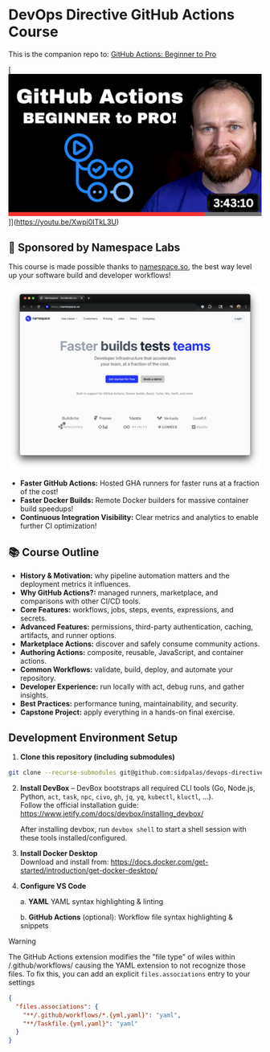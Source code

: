 # DevOps Directive GitHub Actions Course

This is the companion repo to: [GitHub Actions: Beginner to Pro](https://courses.devopsdirective.com/github-actions-beginner-to-pro)

[![](./readme-assets/thumbnail-yt.png)]](https://youtu.be/Xwpi0ITkL3U)

## 🙌 Sponsored by Namespace Labs

This course is made possible thanks to [namespace.so](https://namespace.so/?utm_source=devopsdirective), the best way level up your software build and developer workflows!


[![](./readme-assets/namespace-screenshot.png)](https://namespace.so/?utm_source=devopsdirective)

- **Faster GitHub Actions:** Hosted GHA runners for faster runs at a fraction of the cost!
- **Faster Docker Builds:** Remote Docker builders for massive container build speedups!
- **Continuous Integration Visibility:** Clear metrics and analytics to enable further CI optimization!

## 📚 Course Outline
- **History & Motivation:** why pipeline automation matters and the deployment metrics it influences.
- **Why GitHub Actions?:** managed runners, marketplace, and comparisons with other CI/CD tools.
- **Core Features:** workflows, jobs, steps, events, expressions, and secrets.
- **Advanced Features:** permissions, third-party authentication, caching, artifacts, and runner options.
- **Marketplace Actions:** discover and safely consume community actions.
- **Authoring Actions:** composite, reusable, JavaScript, and container actions.
- **Common Workflows:** validate, build, deploy, and automate your repository.
- **Developer Experience:** run locally with act, debug runs, and gather insights.
- **Best Practices:** performance tuning, maintainability, and security.
- **Capstone Project:** apply everything in a hands-on final exercise.

## Development Environment Setup

1. **Clone this repository (including submodules)**  
```bash
git clone --recurse-submodules git@github.com:sidpalas/devops-directive-github-actions-course.git
```

2. **Install DevBox** – DevBox bootstraps all required CLI tools (Go, Node.js, Python, `act`, `task`, `npc`, `civo`, `gh`, `jq`, `yq`, `kubectl`, `kluctl`, ...).  
   Follow the official installation guide: <https://www.jetify.com/docs/devbox/installing_devbox/>
   
   After installing devbox, run `devbox shell` to start a shell session with these tools installed/configured.

3. **Install Docker Desktop**  
   Download and install from: <https://docs.docker.com/get-started/introduction/get-docker-desktop/>

4. **Configure VS Code**

      a. **YAML** YAML syntax highlighting & linting

      b. **GitHub Actions** (optional): Workflow file syntax highlighting & snippets

> [!WARNING] 
> The GitHub Actions extension modifies the "file type" of wiles within /.github/workflows/ causing the YAML extension to not recognize those files.
> To fix this, you can add an explicit `files.associations` entry to your settings
> 
> ```json
> {
>   "files.associations": {
>     "**/.github/workflows/*.{yml,yaml}": "yaml",
>     "**/Taskfile.{yml,yaml}": "yaml"
>   }
> }
> ```
      
